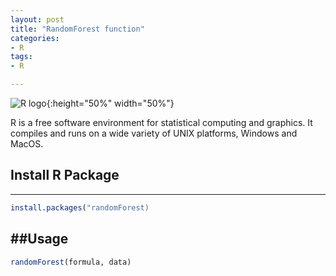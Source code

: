 ```yaml
---
layout: post
title: "RandomForest function"
categories:
- R
tags:
- R

---
```


![R logo](https://www.r-project.org/logo/Rlogo.png){:height="50%" width="50%"}

R is a free software environment for statistical computing and graphics. It compiles and runs on a wide variety of UNIX platforms, Windows and MacOS.

## Install R Package
---


```R
install.packages("randomForest)
```
##Usage
---
```R
randomForest(formula, data)
```
